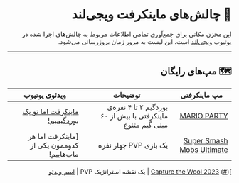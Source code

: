 
<div dir="rtl">

# 👾 چالش‌های ماینکرفت ویجی‌لند
 این مخزن مکانی برای جمع‌آوری تمامی اطلاعات مربوط به چالش‌های اجرا شده در یوتیوب [ویجی‌لند](#) است. این لیست به مرور زمان بروزرسانی می‌شود.
 ***

## 🗺️ مپ‌های رایگان

 مپ ماینکرفتی | توضیحات | ویدئوی یوتیوب
 --- | --- | ---
[MARIO PARTY](https://www.minecraftmaps.com/game-maps/mario-party) | بوردگیم ۲ تا ۴ نفره‌ی ماینکرفتی با بیش از ۶۰ مینی گیم متنوع | [ماینکرفت اما تو یک بوردگیمیم!](https://youtu.be/h9ly_CgPl6Q)
[Super Smash Mobs Ultimate](https://www.minecraftmaps.com/pvp-maps/super-smash-mobs-ultimate) | یک بازی PVP چهار نفره | [ماینکرفت اما هر کدوممون یکی از ماب‌هاییم!
]([#](https://www.youtube.com/watch?v=iFGPIPF1lz8))
[Capture the Wool 2023](https://www.minecraftmaps.com/pvp-maps/capture-the-wool-2023) | یک نقشه استراتژیک PVP | [اسم ویدئو](#)




<div dir="ltr">
